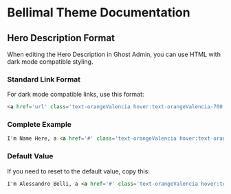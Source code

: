 # Bellimal Theme Documentation

## Hero Description Format

When editing the Hero Description in Ghost Admin, you can use HTML with dark mode compatible styling. 

### Standard Link Format
For dark mode compatible links, use this format:
```html
<a href='url' class='text-orangeValencia hover:text-orangeValencia-700 dark:text-orangeValencia-400 dark:hover:text-orangeValencia-300 transition-colors duration-200'>Link Text</a>
```

### Complete Example
```html
I'm Name Here, a <a href='#' class='text-orangeValencia hover:text-orangeValencia-700 dark:text-orangeValencia-400 dark:hover:text-orangeValencia-300 transition-colors duration-200'>job title here</a> with a passion for writing, technology, and more. 🎮 🚀 Join me on a journey through insightful articles. 📊 ✨
```

### Default Value
If you need to reset to the default value, copy this:
```html
I'm Alessandro Belli, a <a href='#' class='text-orangeValencia hover:text-orangeValencia-700 dark:text-orangeValencia-400 dark:hover:text-orangeValencia-300 transition-colors duration-200'>university software engineer</a> with a passion for writing, technology, and a dream to create my own game. 🎮 🚀 Join me on a journey through insightful articles, from tackling the challenges of productivity and organization to exploring new technologies. 📊 ✨
```
